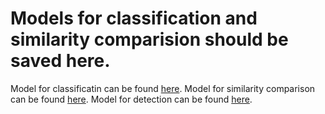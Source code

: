 # Models for classification and similarity comparision should be saved here.

  Model for classificatin can be found [here](https://drive.google.com/open?id=1pu2tVybQA1Ynb8iZKMAGgqHesMxCKnxF).
  Model for similarity comparison can be found [here](https://drive.google.com/open?id=1Kjc6c29qBFwbItMoFFV8Q_6JnXevQhoQ).
  Model for detection can be found [here](https://drive.google.com/open?id=1mCMV3pNt6RZEH_ywyA39rWJCUs4oZReM).
